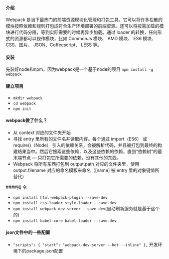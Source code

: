 #### 介绍
Webpack 是当下最热门的前端资源模块化管理和打包工具。它可以将许多松散的模块按照依赖和规则打包成符合生产环境部署的前端资源。还可以将按需加载的模块进行代码分隔，等到实际需要的时候再异步加载。通过 loader 的转换，任何形式的资源都可以视作模块，比如 CommonJs 模块、 AMD 模块、 ES6 模块、CSS、图片、 JSON、Coffeescript、 LESS 等。
#### 安装
先装好node和npm，因为webpack是一个基于node的项目
`npm install -g webpack` 
#### 建立项目
- `mkdir webpack`
- `cd webpack`
- `npm init`
#### webpack做了什么？
- 从 context 对应的文件夹开始
- 寻找 entry 里所有的文件名并读取内容。每个通过 import（ES6） 或 require()（Node） 引入的依赖关系，会被解析代码，并且被打包到最终的构建结果当中。然后它搜索这些依赖，以及这些依赖的依赖，直到“依赖树”的最末端节点 — 只打包它所需要的依赖，没有其他的东西。
- Webpack 将所有东西打包到 output.path 对应的文件夹里，使用 output.filename 对应的命名模板来命名（[name] 被 entry 里的对象键值所替代）

####指 令
 - `npm install html-webpack-plugin --save-dev`
 - `npm install css-loader style-loader --save-dev`
 - `npm install webpack-dev-server --save-dev`(自动刷新服务就是基于这个的)
 - `npm install babel-core babel-loader --save-dev`

#### json文件中的一些配置
 - `"scripts": {
    "start": "webpack-dev-server --hot --inline"
  },` 开发环境下的package.json配置
